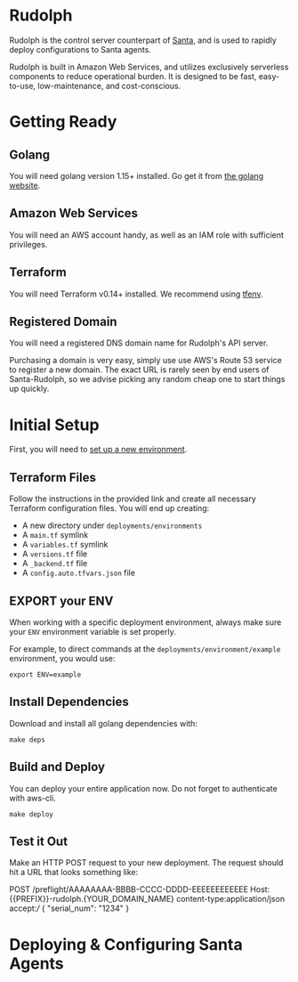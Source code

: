 # Rudolph
Rudolph is the control server counterpart of [Santa](https://github.com/google/santa), and is used to rapidly deploy configurations to Santa agents.

Rudolph is built in Amazon Web Services, and utilizes exclusively serverless components to reduce operational burden. It is designed to be fast,
easy-to-use, low-maintenance, and cost-conscious.

# Getting Ready

## Golang
You will need golang version 1.15+ installed. Go get it from [the golang website](https://golang.org/dl/).

## Amazon Web Services
You will need an AWS account handy, as well as an IAM role with sufficient privileges.

## Terraform
You will need Terraform v0.14+ installed. We recommend using [tfenv](https://github.com/tfutils/tfenv).

## Registered Domain
You will need a registered DNS domain name for Rudolph's API server.

Purchasing a domain is very easy, simply use use AWS's Route 53 service to register a new domain. The exact URL
is rarely seen by end users of Santa-Rudolph, so we advise picking any random cheap one to start things up quickly.


# Initial Setup
First, you will need to [set up a new environment](deployments/environments/example/README.md).

## Terraform Files
Follow the instructions in the provided link and create all necessary Terraform configuration files. You will
end up creating:

* A new directory under `deployments/environments`
* A `main.tf` symlink
* A `variables.tf` symlink
* A `versions.tf` file
* A `_backend.tf` file
* A `config.auto.tfvars.json` file

## EXPORT your ENV
When working with a specific deployment environment, always make sure your `ENV` environment variable is set
properly.

For example, to direct commands at the `deployments/environment/example` environment, you would use:
```
export ENV=example
```

## Install Dependencies
Download and install all golang dependencies with:

```
make deps
```

## Build and Deploy
You can deploy your entire application now. Do not forget to authenticate with aws-cli.

```
make deploy
```

## Test it Out
Make an HTTP POST request to your new deployment. The request should hit a URL that looks something like:

POST /preflight/AAAAAAAA-BBBB-CCCC-DDDD-EEEEEEEEEEEE
Host: {{PREFIX}}-rudolph.{YOUR_DOMAIN_NAME}
content-type:application/json
accept:*/*
{
  "serial_num": "1234"
}


# Deploying & Configuring Santa Agents

